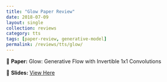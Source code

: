 ```yaml
---
title: "Glow Paper Review"
date: 2018-07-09
layout: single
collection: reviews
category: tts
tags: [paper-review, generative-model]
permalink: /reviews/tts/glow/
---
```


📝 **Paper:** Glow: Generative Flow with Invertible 1x1 Convolutions
<!-- 🔍 **Summary:** This paper introduces a **flow-based** model for TTS, improving **robustness** compared to Tacotron. -->

📄 **Slides:** [View Here](https://docs.google.com/presentation/d/1pj7fGW76AWNZYIVjainWAjE_YF6YUPVj/edit?usp=sharing&ouid=116677507102760525154&rtpof=true&sd=true)